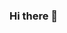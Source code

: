 ### Hi there 👋

<!--
**PamtheHam/PamtheHam** is a ✨ _special_ ✨ repository because its `README.md` (this file) appears on your GitHub profile.

Here are some ideas to get you started:


- 😄 Pronouns: ... She/Her/Hers
- 🔭 I’m currently working on ... Editing my portfolio 
- 🌱 I’m currently learning ... SQL
- 💬 Ask me about ... My hobbies 🎾🧩
- 📫 How to reach me: ... Email: Hammondpamelac@gmail.com
- ⚡ Fun fact: ... I collect Pusheen the Cat items 🐱

<a href=“https://github.com/PamtheHam/PamtheHam”>
  <img align=“right” src=“https://github-readme-stats.vercel.app/api/top-langs/?username=PamtheHam&show=java,html,css,tex&title_color=57A6FF&text_color=c9cacc&icon_color=2bbc8a&bg_color=0D1116&border_color=57A6FF&langs_count=3” />
</a>
<a href=“https://github.com/PamtheHam/PamtheHam”>
  <img align=“left” src=“https://github-readme-stats.vercel.app/api?username=PamtheHam&line_height=27&count_private=false&title_color=57A6FF&text_color=c9cacc&icon_color=57A6FF&bg_color=0D1116&border_color=57A6FF” alt=“Pam's Github Statistics”/>
</a>
-->

